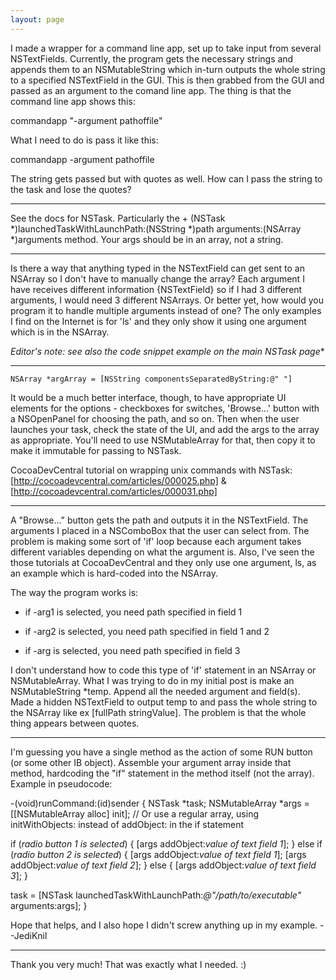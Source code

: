 ```yaml
---
layout: page
---
```




I made a wrapper for a command line app, set up to take input from several NSTextFields. Currently, the program gets the necessary strings and appends them to an NSMutableString which in-turn outputs the whole string to a specified NSTextField in the GUI. This is then grabbed from the GUI and passed as an argument to the comand line app. The thing is that the command line app shows this:

commandapp "-argument pathoffile"

What I need to do is pass it like this:

commandapp -argument pathoffile

The string gets passed but with quotes as well. How can I pass the string to the task and lose the quotes?

----

See the docs for NSTask. Particularly the     + (NSTask *)launchedTaskWithLaunchPath:(NSString *)path arguments:(NSArray *)arguments method. Your args should be in an array, not a string.

----

Is there a way that anything typed in the NSTextField can get sent to an NSArray so I don't have to manually change the array? Each argument I have receives different information {NSTextField} so if I had 3 different arguments, I would need 3 different NSArrays. Or better yet, how would you program it to handle multiple arguments instead of one? The only examples I find on the Internet is for 'ls' and they only show it using one argument which is in the NSArray.

*Editor's note: see also the code snippet example on the main NSTask page**

----

    NSArray *argArray = [NSString componentsSeparatedByString:@" "]

It would be a much better interface, though, to have appropriate UI elements for the options - checkboxes for switches, 'Browse...' button with a NSOpenPanel for choosing the path, and so on. Then when the user launches your task, check the state of the UI, and add the args to the array as appropriate. You'll need to use NSMutableArray for that, then     copy it to make it immutable for passing to NSTask.

CocoaDevCentral tutorial on wrapping unix commands with NSTask: [http://cocoadevcentral.com/articles/000025.php] & [http://cocoadevcentral.com/articles/000031.php]

----

A "Browse..." button gets the path and outputs it in the NSTextField. The arguments I placed in a NSComboBox that the user can select from.  The problem is making some sort of 'if' loop because each argument takes different variables depending on what the argument is. Also, I've seen the those tutorials at CocoaDevCentral and they only use one argument,  ls, as an example which is hard-coded into the NSArray.

The way the program works is:

- if -arg1 is selected, you need path specified  in field 1

- if -arg2 is selected, you need path specified  in field 1 and 2

- if -arg is selected, you need path specified in field 3

I don't understand how to code this type of 'if' statement in an NSArray or NSMutableArray. What I was trying to do in my initial post is make an NSMutableString *temp. Append all the needed argument and field(s). Made a hidden NSTextField to output temp to and pass the whole string to the NSArray like ex [fullPath stringValue]. The problem is that the whole thing appears between quotes.

----

I'm guessing you have a single method as the action of some RUN button (or some other IB object). Assemble your argument array inside that method, hardcoding the "if" statement in the method itself (not the array). Example in pseudocode:
    
-(void)runCommand:(id)sender
{
   NSTask *task;
   NSMutableArray *args = [[NSMutableArray alloc] init];
   // Or use a regular array, using initWithObjects: instead of addObject: in the if statement

   if (*radio button 1 is selected*) {
      [args addObject:*value of text field 1*];
   } else if (*radio button 2 is selected*) {
      [args addObject:*value of text field 1*];
      [args addObject:*value of text field 2*];
   } else {
      [args addObject:*value of text field 3*];
   }

   task = [NSTask launchedTaskWithLaunchPath:*@"/path/to/executable"* arguments:args];
}

Hope that helps, and I also hope I didn't screw anything up in my example. --JediKnil

----

Thank you very much! That was exactly what I needed. :)
